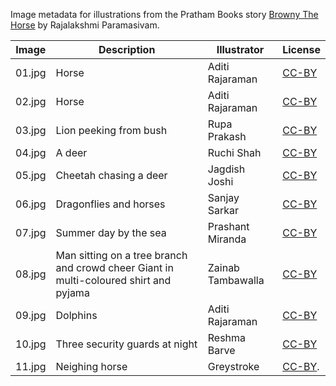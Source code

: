 Image metadata for illustrations from the Pratham Books story [Browny The Horse](https://storyweaver.org.in/stories/4977-browny-the-horse) by Rajalakshmi Paramasivam.

Image | Description | Illustrator | License
----- | ----------- | ----------- | -------
01.jpg | Horse | Aditi Rajaraman | [CC-BY](https://creativecommons.org/licenses/by/4.0/)
02.jpg | Horse | Aditi Rajaraman | [CC-BY](https://creativecommons.org/licenses/by/4.0/)
03.jpg | Lion peeking from bush | Rupa Prakash | [CC-BY](https://creativecommons.org/licenses/by/4.0/)
04.jpg | A deer | Ruchi Shah | [CC-BY](https://creativecommons.org/licenses/by/4.0/)
05.jpg | Cheetah chasing a deer | Jagdish Joshi | [CC-BY](https://creativecommons.org/licenses/by/4.0/)
06.jpg | Dragonflies and horses | Sanjay Sarkar | [CC-BY](https://creativecommons.org/licenses/by/4.0/)
07.jpg | Summer day by the sea | Prashant Miranda | [CC-BY](https://creativecommons.org/licenses/by/4.0/)
08.jpg | Man sitting on a tree branch and crowd cheer Giant in multi-coloured shirt and pyjama | Zainab Tambawalla | [CC-BY](https://creativecommons.org/licenses/by/4.0/)
09.jpg | Dolphins | Aditi Rajaraman | [CC-BY](https://creativecommons.org/licenses/by/4.0/)
10.jpg | Three security guards at night | Reshma Barve | [CC-BY](https://creativecommons.org/licenses/by/4.0/)
11.jpg | Neighing horse | Greystroke | [CC-BY](https://creativecommons.org/licenses/by/4.0/).

